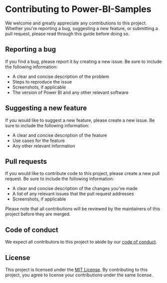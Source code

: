 # Contributing to Power-BI-Samples

We welcome and greatly appreciate any contributions to this project. Whether you're reporting a bug, suggesting a new feature, or submitting a pull request, please read through this guide before doing so.

## Reporting a bug

If you find a bug, please report it by creating a new issue. Be sure to include the following information:

- A clear and concise description of the problem
- Steps to reproduce the issue
- Screenshots, if applicable
- The version of Power BI and any other relevant software

## Suggesting a new feature

If you would like to suggest a new feature, please create a new issue. Be sure to include the following information:

- A clear and concise description of the feature
- Use cases for the feature
- Any other relevant information

## Pull requests

If you would like to contribute code to this project, please create a new pull request. Be sure to include the following information:

- A clear and concise description of the changes you've made
- A list of any relevant issues that the pull request addresses
- Screenshots, if applicable

Please note that all contributions will be reviewed by the maintainers of this project before they are merged.

## Code of conduct

We expect all contributors to this project to abide by our [code of conduct](CODE_OF_CONDUCT.md).

## License

This project is licensed under the [MIT License](LICENSE). By contributing to this project, you agree to license your contributions under the same license.
